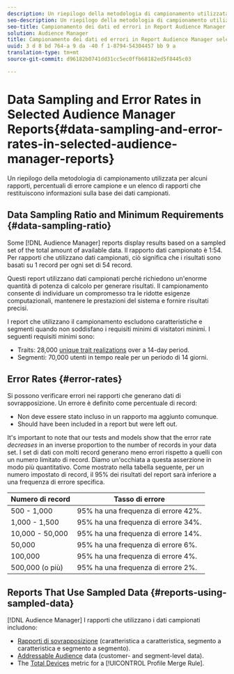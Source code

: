 ```yaml
---
description: Un riepilogo della metodologia di campionamento utilizzata per alcuni rapporti, percentuali di errore campione e un elenco di rapporti che restituiscono informazioni sulla base dei dati campionati.
seo-description: Un riepilogo della metodologia di campionamento utilizzata per alcuni rapporti, percentuali di errore campione e un elenco di rapporti che restituiscono informazioni sulla base dei dati campionati.
seo-title: Campionamento dei dati ed errori in Report Audience Manager selezionati
solution: Audience Manager
title: Campionamento dei dati ed errori in Report Audience Manager selezionati
uuid: 3 d 8 bd 764-a 9 da -40 f 1-8794-54304457 bb 9 a
translation-type: tm+mt
source-git-commit: d96182b0741dd31cc5ec0ffb68182ed5f8445c03

---
```



# Data Sampling and Error Rates in Selected Audience Manager Reports{#data-sampling-and-error-rates-in-selected-audience-manager-reports}

Un riepilogo della metodologia di campionamento utilizzata per alcuni rapporti, percentuali di errore campione e un elenco di rapporti che restituiscono informazioni sulla base dei dati campionati.

## Data Sampling Ratio and Minimum Requirements {#data-sampling-ratio}

Some [!DNL Audience Manager] reports display results based on a sampled set of the total amount of available data. Il rapporto dati campionato è 1:54. Per rapporti che utilizzano dati campionati, ciò significa che i risultati sono basati su 1 record per ogni set di 54 record.

Questi report utilizzano dati campionati perché richiedono un'enorme quantità di potenza di calcolo per generare risultati. Il campionamento consente di individuare un compromesso tra le ridotte esigenze computazionali, mantenere le prestazioni del sistema e fornire risultati precisi.

I report che utilizzano il campionamento escludono caratteristiche e segmenti quando non soddisfano i requisiti minimi di visitatori minimi. I seguenti requisiti minimi sono:

* Traits: 28,000 [unique trait realizations](/help/using/features/traits/trait-qualification-reference.md#unique-trait-realizations) over a 14-day period.
* Segmenti: 70,000 utenti in tempo reale per un periodo di 14 giorni.

## Error Rates {#error-rates}

Si possono verificare errori nei rapporti che generano dati di sovrapposizione. Un errore è definito come percentuale di record:

* Non deve essere stato incluso in un rapporto ma aggiunto comunque.
* Should have been included in a report but were left out.

It's important to note that our tests and models show that the error rate *decreases* in an inverse proportion to the number of records in your data set. I set di dati con molti record generano meno errori rispetto a quelli con un numero limitato di record. Diamo un'occhiata a questa asserzione in modo più quantitativo. Come mostrato nella tabella seguente, per un numero impostato di record, il 95% dei risultati del report sarà inferiore a una frequenza di errore specifica.

| Numero di record | Tasso di errore |
|--- |--- |
| 500 - 1,000 | 95% ha una frequenza di errore 42%. |
| 1,000 - 1,500 | 95% ha una frequenza di errore 34%. |
| 10,000 - 50,000 | 95% ha una frequenza di errore 14%. |
| 50,000 | 95% ha una frequenza di errore 6%. |
| 100,000 | 95% ha una frequenza di errore 4%. |
| 500,000 (o più) | 95% ha una frequenza di errore 2%. |

## Reports That Use Sampled Data {#reports-using-sampled-data}

[!DNL Audience Manager] I rapporti che utilizzano i dati campionati includono:

* [Rapporti di sovrapposizione](../reporting/dynamic-reports/dynamic-reports.md#interactive-and-overlap-reports) (caratteristica a caratteristica, segmento a caratteristica e segmento a segmento).
* [Addressable Audience](../features/addressable-audiences.md) data (customer- and segment-level data).
* The [Total Devices](../features/profile-merge-rules/profile-link-metrics.md#merge-rule-metrics) metric for a [!UICONTROL Profile Merge Rule].
